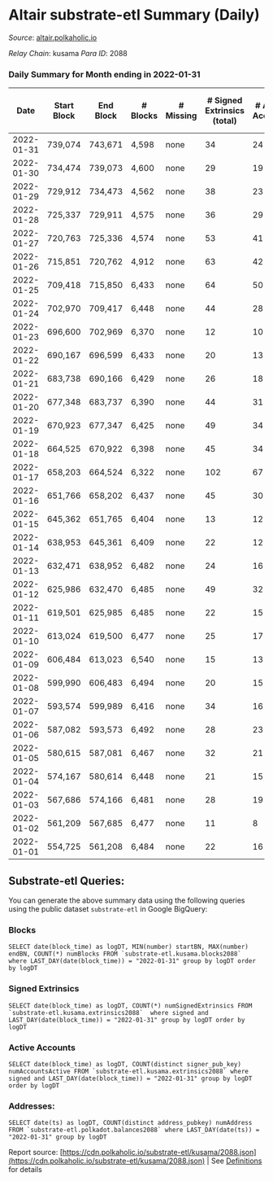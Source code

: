 # Altair substrate-etl Summary (Daily)

_Source_: [altair.polkaholic.io](https://altair.polkaholic.io)

*Relay Chain*: kusama
*Para ID*: 2088



### Daily Summary for Month ending in 2022-01-31


| Date | Start Block | End Block | # Blocks | # Missing | # Signed Extrinsics (total) | # Active Accounts | # Addresses with Balances | # Events | # Transfers | # XCM Transfers In | # XCM Transfers Out |
| ---- | ----------- | --------- | -------- | --------- | --------------------------- | ----------------- | ------------------------- | -------- | ----------- | ------------------ | ------------------- |
| 2022-01-31 | 739,074 | 743,671 | 4,598 | none  | 34 | 24 | 20,704 | 9,414 | 14 ($7,924,392.73) |   |   |
| 2022-01-30 | 734,474 | 739,073 | 4,600 | none  | 29 | 19 |  | 9,344 | 5 ($433.12) |   |   |
| 2022-01-29 | 729,912 | 734,473 | 4,562 | none  | 38 | 23 | 20,690 | 9,354 | 10 ($1,941.83) |   |   |
| 2022-01-28 | 725,337 | 729,911 | 4,575 | none  | 36 | 29 | 20,680 | 9,327 | 6 ($4,094.80) |   |   |
| 2022-01-27 | 720,763 | 725,336 | 4,574 | none  | 53 | 41 | 20,674 | 9,531 | 20 ($10,820.99) |   |   |
| 2022-01-26 | 715,851 | 720,762 | 4,912 | none  | 63 | 42 | 20,654 | 10,279 | 24 ($248,631.57) |   |   |
| 2022-01-25 | 709,418 | 715,850 | 6,433 | none  | 64 | 50 | 20,631 | 13,234 | 15 ($13,611.84) |   |   |
| 2022-01-24 | 702,970 | 709,417 | 6,448 | none  | 44 | 28 | 20,616 | 13,149 | 8 ($1,498.92) |   |   |
| 2022-01-23 | 696,600 | 702,969 | 6,370 | none  | 12 | 10 | 20,608 | 12,857 | 7 ($485.77) |   |   |
| 2022-01-22 | 690,167 | 696,599 | 6,433 | none  | 20 | 13 | 20,601 | 12,987 | 5 ($229.08) |   |   |
| 2022-01-21 | 683,738 | 690,166 | 6,429 | none  | 26 | 18 | 20,596 | 12,997 | 5 ($831.43) |   |   |
| 2022-01-20 | 677,348 | 683,737 | 6,390 | none  | 44 | 31 | 20,591 | 13,217 | 27 ($5,399.43) |   |   |
| 2022-01-19 | 670,923 | 677,347 | 6,425 | none  | 49 | 34 | 20,565 | 13,092 | 8 ($1,117.05) |   |   |
| 2022-01-18 | 664,525 | 670,922 | 6,398 | none  | 45 | 34 | 20,558 | 13,045 | 10 ($1,517.18) |   |   |
| 2022-01-17 | 658,203 | 664,524 | 6,322 | none  | 102 | 67 | 20,548 | 13,112 | 14 ($2,008.83) |   |   |
| 2022-01-16 | 651,766 | 658,202 | 6,437 | none  | 45 | 30 | 20,534 | 13,237 | 20 ($3,807.34) |   |   |
| 2022-01-15 | 645,362 | 651,765 | 6,404 | none  | 13 | 12 | 20,514 | 13,032 | 16 ($2,698.00) |   |   |
| 2022-01-14 | 638,953 | 645,361 | 6,409 | none  | 22 | 12 | 20,498 | 12,998 | 10 ($821.96) |   |   |
| 2022-01-13 | 632,471 | 638,952 | 6,482 | none  | 24 | 16 | 20,488 | 13,205 | 15 ($1,194.89) |   |   |
| 2022-01-12 | 625,986 | 632,470 | 6,485 | none  | 49 | 32 | 20,473 | 13,550 | 39 ($5,317.21) |   |   |
| 2022-01-11 | 619,501 | 625,985 | 6,485 | none  | 22 | 15 | 20,435 | 13,392 | 32 ($21,206.40) |   |   |
| 2022-01-10 | 613,024 | 619,500 | 6,477 | none  | 25 | 17 | 20,403 | 13,242 | 19 ($4,574.82) |   |   |
| 2022-01-09 | 606,484 | 613,023 | 6,540 | none  | 15 | 13 | 20,385 | 13,328 | 18 ($1,503.63) |   |   |
| 2022-01-08 | 599,990 | 606,483 | 6,494 | none  | 20 | 15 | 20,367 | 13,231 | 16 ($1,574.31) |   |   |
| 2022-01-07 | 593,574 | 599,989 | 6,416 | none  | 34 | 16 | 20,351 | 13,181 | 22 ($2,956.27) |   |   |
| 2022-01-06 | 587,082 | 593,573 | 6,492 | none  | 28 | 23 | 20,329 | 13,213 | 13 ($4,860.78) |   |   |
| 2022-01-05 | 580,615 | 587,081 | 6,467 | none  | 32 | 21 | 20,318 | 13,145 | 10 ($1,434.98) |   |   |
| 2022-01-04 | 574,167 | 580,614 | 6,448 | none  | 21 | 15 | 20,309 | 13,414 | 41 ($5,182.00) |   |   |
| 2022-01-03 | 567,686 | 574,166 | 6,481 | none  | 28 | 19 | 20,269 | 13,216 | 15 ($2,179.21) |   |   |
| 2022-01-02 | 561,209 | 567,685 | 6,477 | none  | 11 | 8 | 20,254 | 13,148 | 14 ($1,666.84) |   |   |
| 2022-01-01 | 554,725 | 561,208 | 6,484 | none  | 22 | 16 | 20,240 | 13,208 | 15 ($8,717.99) |   |   |

## Substrate-etl Queries:
You can generate the above summary data using the following queries using the public dataset `substrate-etl` in Google BigQuery:


### Blocks
```
SELECT date(block_time) as logDT, MIN(number) startBN, MAX(number) endBN, COUNT(*) numBlocks FROM `substrate-etl.kusama.blocks2088`  where LAST_DAY(date(block_time)) = "2022-01-31" group by logDT order by logDT
```


### Signed Extrinsics
```
SELECT date(block_time) as logDT, COUNT(*) numSignedExtrinsics FROM `substrate-etl.kusama.extrinsics2088`  where signed and LAST_DAY(date(block_time)) = "2022-01-31" group by logDT order by logDT
```


### Active Accounts
```
SELECT date(block_time) as logDT, COUNT(distinct signer_pub_key) numAccountsActive FROM `substrate-etl.kusama.extrinsics2088` where signed and LAST_DAY(date(block_time)) = "2022-01-31" group by logDT order by logDT
```


### Addresses:
```
SELECT date(ts) as logDT, COUNT(distinct address_pubkey) numAddress FROM `substrate-etl.polkadot.balances2088` where LAST_DAY(date(ts)) = "2022-01-31" group by logDT
```



Report source: [https://cdn.polkaholic.io/substrate-etl/kusama/2088.json](https://cdn.polkaholic.io/substrate-etl/kusama/2088.json) | See [Definitions](/DEFINITIONS.md) for details
